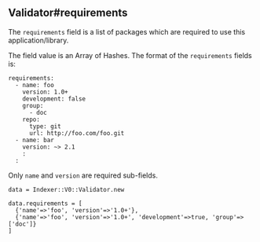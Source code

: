 ## Validator#requirements

The `requirements` field is a list of packages which are required
to use this application/library.

The field value is an Array of Hashes. The format of the `requirements`
fields is:

    requirements:
      - name: foo
        version: 1.0+
        development: false
        group:
          - doc
        repo:
          type: git
          url: http://foo.com/foo.git
      - name: bar
        version: ~> 2.1
        :
      :

Only `name` and `version` are required sub-fields.

    data = Indexer::V0::Validator.new

    data.requirements = [
      {'name'=>'foo', 'version'=>'1.0+'},
      {'name'=>'foo', 'version'=>'1.0+', 'development'=>true, 'group'=>['doc']}
    ]


